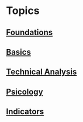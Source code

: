 # Topics
## [Foundations](foundations.md)
## [Basics](basics.md)
## [Technical Analysis](technical-analysis.md)
## [Psicology](psycology.md)
## [Indicators](indicators.md)